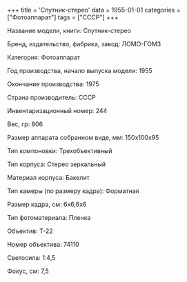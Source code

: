+++
title = 'Спутник-стерео'
data = 1955-01-01
categories = ["Фотоаппарат"]
tags = ["СССР"]
+++

Название модели, книги: Спутник-стерео

Бренд, издательство, фабрика, завод: ЛОМО-ГОМЗ

Категория: Фотоаппарат

Год производства, начало выпуска модели: 1955

Окончание производства: 1975

Страна производитель: СССР

Инвентаризационный номер: 244

Вес, гр: 806

Размер аппарата  собранном виде, мм: 150х100х95

Тип компоновки: Трехобъективный

Тип корпуса: Стерео зеркальный

Материал корпуса: Бакелит

Тип камеры (по размеру кадра): Форматная

Размер кадра, см: 6х6,6х6

Тип фотоматериала: Пленка

Объектив: Т-22

Номер объектива: 74110

Светосила: 1:4,5

Фокус, см: 7,5

